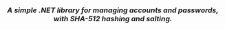 <div align="center">
  
### *A simple .NET library for managing accounts and passwords, with SHA-512 hashing and salting.*

</div>
